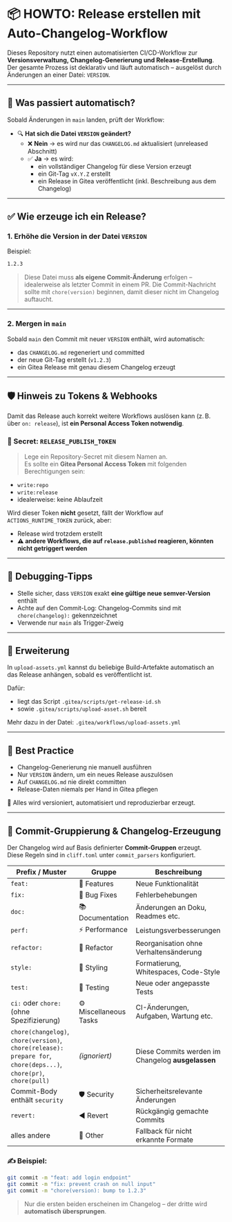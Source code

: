 # 📦 HOWTO: Release erstellen mit Auto-Changelog-Workflow

Dieses Repository nutzt einen automatisierten CI/CD-Workflow zur **Versionsverwaltung, Changelog-Generierung und Release-Erstellung**.  
Der gesamte Prozess ist deklarativ und läuft automatisch – ausgelöst durch Änderungen an einer Datei: `VERSION`.

---

## 🧭 Was passiert automatisch?

Sobald Änderungen in `main` landen, prüft der Workflow:

- 🔍 **Hat sich die Datei `VERSION` geändert?**
  - ❌ **Nein** → es wird nur das `CHANGELOG.md` aktualisiert (unreleased Abschnitt)
  - ✅ **Ja** → es wird:
    - ein vollständiger Changelog für diese Version erzeugt
    - ein Git-Tag `vX.Y.Z` erstellt
    - ein Release in Gitea veröffentlicht (inkl. Beschreibung aus dem Changelog)

---

## ✅ Wie erzeuge ich ein Release?

### 1. Erhöhe die Version in der Datei `VERSION`

Beispiel:

```txt
1.2.3
```

> Diese Datei muss **als eigene Commit-Änderung** erfolgen – idealerweise als letzter Commit in einem PR.
> Die Commit-Nachricht sollte mit `chore(version)` beginnen, damit dieser nicht im Changelog auftaucht.

---

### 2. Mergen in `main`

Sobald `main` den Commit mit neuer `VERSION` enthält, wird automatisch:

- das `CHANGELOG.md` regeneriert und committed
- der neue Git-Tag erstellt (`v1.2.3`)
- ein Gitea Release mit genau diesem Changelog erzeugt

---

## 🛡️ Hinweis zu Tokens & Webhooks

Damit das Release auch korrekt weitere Workflows auslösen kann (z. B. über `on: release`), ist **ein Personal Access Token notwendig**.

### 🔐 Secret: `RELEASE_PUBLISH_TOKEN`

> Lege ein Repository-Secret mit diesem Namen an.  
> Es sollte ein **Gitea Personal Access Token** mit folgenden Berechtigungen sein:

- `write:repo`
- `write:release`
- idealerweise: keine Ablaufzeit

Wird dieser Token **nicht** gesetzt, fällt der Workflow auf `ACTIONS_RUNTIME_TOKEN` zurück, aber:
- Release wird trotzdem erstellt
- **⚠️ andere Workflows, die auf `release.published` reagieren, könnten nicht getriggert werden**

---

## 🧪 Debugging-Tipps

- Stelle sicher, dass `VERSION` exakt **eine gültige neue semver-Version** enthält
- Achte auf den Commit-Log: Changelog-Commits sind mit `chore(changelog):` gekennzeichnet
- Verwende nur `main` als Trigger-Zweig

---

## 🧩 Erweiterung

In `upload-assets.yml` kannst du beliebige Build-Artefakte automatisch an das Release anhängen, sobald es veröffentlicht ist.

Dafür:
- liegt das Script `.gitea/scripts/get-release-id.sh`
- sowie `.gitea/scripts/upload-asset.sh` bereit

Mehr dazu in der Datei: `.gitea/workflows/upload-assets.yml`

---

## 🧘 Best Practice

- Changelog-Generierung nie manuell ausführen
- Nur `VERSION` ändern, um ein neues Release auszulösen
- Auf `CHANGELOG.md` nie direkt committen
- Release-Daten niemals per Hand in Gitea pflegen

📎 Alles wird versioniert, automatisiert und reproduzierbar erzeugt.

---

## 🧠 Commit-Gruppierung & Changelog-Erzeugung

Der Changelog wird auf Basis definierter **Commit-Gruppen** erzeugt.  
Diese Regeln sind in `cliff.toml` unter `commit_parsers` konfiguriert.

| Prefix / Muster                | Gruppe                    | Beschreibung                                     |
|-------------------------------|---------------------------|--------------------------------------------------|
| `feat:`                       | 🚀 Features               | Neue Funktionalität                              |
| `fix:`                        | 🐛 Bug Fixes              | Fehlerbehebungen                                 |
| `doc:`                        | 📚 Documentation          | Änderungen an Doku, Readmes etc.                 |
| `perf:`                       | ⚡ Performance             | Leistungsverbesserungen                          |
| `refactor:`                   | 🚜 Refactor               | Reorganisation ohne Verhaltensänderung           |
| `style:`                      | 🎨 Styling                | Formatierung, Whitespaces, Code-Style            |
| `test:`                       | 🧪 Testing                | Neue oder angepasste Tests                       |
| `ci:` oder `chore:` (ohne Spezifizierung) | ⚙️ Miscellaneous Tasks | CI-Änderungen, Aufgaben, Wartung etc.            |
| `chore(changelog)`, `chore(version)`, `chore(release): prepare for`, `chore(deps...)`, `chore(pr)`, `chore(pull)` | *(ignoriert)* | Diese Commits werden im Changelog **ausgelassen** |
| Commit-Body enthält `security` | 🛡️ Security              | Sicherheitsrelevante Änderungen                  |
| `revert:`                     | ◀️ Revert                | Rückgängig gemachte Commits                      |
| alles andere                  | 💼 Other                 | Fallback für nicht erkannte Formate              |

### ✍️ Beispiel:

```bash
git commit -m "feat: add login endpoint"
git commit -m "fix: prevent crash on null input"
git commit -m "chore(version): bump to 1.2.3"
```

> Nur die ersten beiden erscheinen im Changelog – der dritte wird **automatisch übersprungen**.
